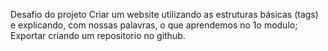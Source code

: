 Desafio do projeto
Criar um website utilizando as estruturas básicas (tags) e explicando, com nossas palavras, o que aprendemos no 1o modulo;
Exportar criando um repositorio no github.
